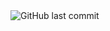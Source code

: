 <img alt="GitHub last commit" src="https://img.shields.io/github/last-commit/Stepanov-Sergey/YART1-8">
